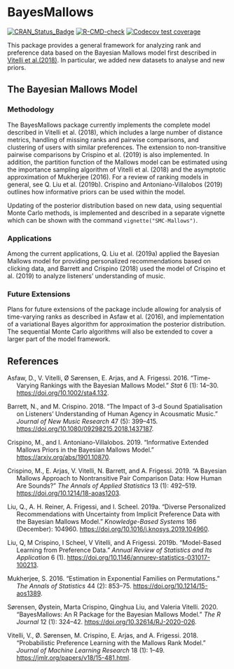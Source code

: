 
<!-- README.md is generated from README.Rmd. Please edit that file -->

# BayesMallows

[![CRAN\_Status\_Badge](http://www.r-pkg.org/badges/version/BayesMallows)](https://cran.r-project.org/package=BayesMallows)
[![R-CMD-check](https://github.com/ocbe-uio/BayesMallows/workflows/R-CMD-check/badge.svg)](https://github.com/ocbe-uio/BayesMallows/actions)
[![Codecov test
coverage](https://codecov.io/gh/ocbe-uio/BayesMallows/branch/master/graph/badge.svg)](https://app.codecov.io/gh/ocbe-uio/BayesMallows?branch=master)

This package provides a general framework for analyzing rank and
preference data based on the Bayesian Mallows model first described in
[Vitelli et al.(2018)](https://jmlr.org/papers/v18/15-481.html). In particular, we added new datasets to analyse and new priors.


## The Bayesian Mallows Model

### Methodology

The BayesMallows package currently implements the complete model
described in Vitelli et al. (2018), which includes a large number of
distance metrics, handling of missing ranks and pairwise comparisons,
and clustering of users with similar preferences. The extension to
non-transitive pairwise comparisons by Crispino et al. (2019) is also
implemented. In addition, the partition function of the Mallows model
can be estimated using the importance sampling algorithm of Vitelli et
al. (2018) and the asymptotic approximation of Mukherjee (2016). For a
review of ranking models in general, see Q. Liu et al. (2019b). Crispino
and Antoniano-Villalobos (2019) outlines how informative priors can be
used within the model.

Updating of the posterior distribution based on new data, using
sequential Monte Carlo methods, is implemented and described in a
separate vignette which can be shown with the command
`vignette("SMC-Mallows")`.

### Applications

Among the current applications, Q. Liu et al. (2019a) applied the
Bayesian Mallows model for providing personalized recommendations based
on clicking data, and Barrett and Crispino (2018) used the model of
Crispino et al. (2019) to analyze listeners’ understanding of music.

### Future Extensions

Plans for future extensions of the package include allowing for analysis
of time-varying ranks as described in Asfaw et al. (2016), and
implementation of a variational Bayes algorithm for approximation the
posterior distribution. The sequential Monte Carlo algorithms will also
be extended to cover a larger part of the model framework.

## References

<div id="refs" class="references csl-bib-body hanging-indent">

<div id="ref-asfaw2016" class="csl-entry">

Asfaw, D., V. Vitelli, Ø Sørensen, E. Arjas, and A. Frigessi. 2016.
“Time-Varying Rankings with the Bayesian Mallows Model.” *Stat* 6 (1):
14–30. <https://doi.org/10.1002/sta4.132>.

</div>

<div id="ref-barrett2018" class="csl-entry">

Barrett, N., and M. Crispino. 2018. “The Impact of 3-d Sound
Spatialisation on Listeners’ Understanding of Human Agency in Acousmatic
Music.” *Journal of New Music Research* 47 (5): 399–415.
<https://doi.org/10.1080/09298215.2018.1437187>.

</div>

<div id="ref-crispino2019informative" class="csl-entry">

Crispino, M., and I. Antoniano-Villalobos. 2019. “Informative Extended
Mallows Priors in the Bayesian Mallows Model.”
<https://arxiv.org/abs/1901.10870>.

</div>

<div id="ref-crispino2019" class="csl-entry">

Crispino, M., E. Arjas, V. Vitelli, N. Barrett, and A. Frigessi. 2019.
“A Bayesian Mallows Approach to Nontransitive Pair Comparison Data: How
Human Are Sounds?” *The Annals of Applied Statistics* 13 (1): 492–519.
<https://doi.org/10.1214/18-aoas1203>.

</div>

<div id="ref-liu2019b" class="csl-entry">

Liu, Q., A. H. Reiner, A. Frigessi, and I. Scheel. 2019a. “Diverse
Personalized Recommendations with Uncertainty from Implicit Preference
Data with the Bayesian Mallows Model.” *Knowledge-Based Systems* 186
(December): 104960. <https://doi.org/10.1016/j.knosys.2019.104960>.

</div>

<div id="ref-liu2019" class="csl-entry">

Liu, Q, M Crispino, I Scheel, V Vitelli, and A Frigessi. 2019b.
“Model-Based Learning from Preference Data.” *Annual Review of
Statistics and Its Application* 6 (1).
<https://doi.org/10.1146/annurev-statistics-031017-100213>.

</div>

<div id="ref-mukherjee2016" class="csl-entry">

Mukherjee, S. 2016. “Estimation in Exponential Families on
Permutations.” *The Annals of Statistics* 44 (2): 853–75.
<https://doi.org/10.1214/15-aos1389>.

</div>

<div id="ref-sorensen2020" class="csl-entry">

Sørensen, Øystein, Marta Crispino, Qinghua Liu, and Valeria Vitelli.
2020. “BayesMallows: An R Package for the Bayesian Mallows Model.” *The
R Journal* 12 (1): 324–42. <https://doi.org/10.32614/RJ-2020-026>.

</div>

<div id="ref-vitelli2018" class="csl-entry">

Vitelli, V., Ø. Sørensen, M. Crispino, E. Arjas, and A. Frigessi. 2018.
“Probabilistic Preference Learning with the Mallows Rank Model.”
*Journal of Machine Learning Research* 18 (1): 1–49.
<https://jmlr.org/papers/v18/15-481.html>.

</div>

</div>
